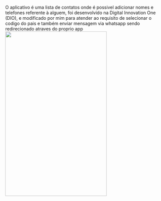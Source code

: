 O aplicativo é uma lista de contatos onde é possivel adicionar nomes e telefones referente à alguem, foi desenvolvido na Digital Innovation One (DIO), e modificado por mim para atender ao requisito de selecionar o codigo do pais e também enviar mensagem via whatsapp sendo redirecionado atraves do proprio app
<img src="https://user-images.githubusercontent.com/33181463/125397964-0b9e2080-e385-11eb-899e-f3737844f927.gif" width="320" height="520" />
